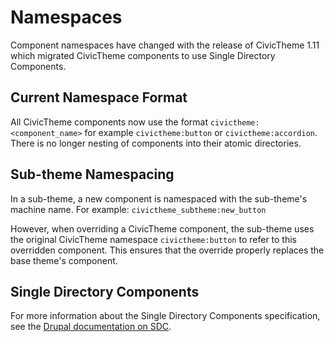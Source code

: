 # Namespaces

Component namespaces have changed with the release of CivicTheme 1.11 which migrated CivicTheme components to use Single Directory Components.

## Current Namespace Format

All CivicTheme components now use the format `civictheme:<component_name>` for example `civictheme:button` or `civictheme:accordion`. There is no longer nesting of components into their atomic directories.

## Sub-theme Namespacing

In a sub-theme, a new component is namespaced with the sub-theme's machine name. For example: `civictheme_subtheme:new_button`

However, when overriding a CivicTheme component, the sub-theme uses the original CivicTheme namespace `civictheme:button` to refer to this overridden component. This ensures that the override properly replaces the base theme's component.

## Single Directory Components

For more information about the Single Directory Components specification, see the [Drupal documentation on SDC](https://www.drupal.org/docs/develop/theming-drupal/using-single-directory-components).